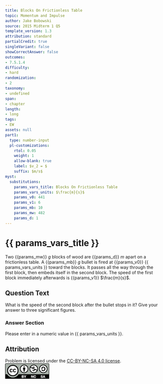 ```yaml
---
title: Blocks On Frictionless Table
topic: Momentum and Impulse
author: Jake Bobowski
source: 2015 Midterm 1 Q5
template_version: 1.3
attribution: standard
partialCredit: true
singleVariant: false
showCorrectAnswer: false
outcomes:
- 7.5.1.4
difficulty:
- hard
randomization:
- 2
taxonomy:
- undefined
span:
- chapter
length:
- long
tags:
- EW
assets: null
part1:
  type: number-input
  pl-customizations:
    rtol: 0.05
    weight: 1
    allow-blank: true
    label: $v_2 = $
    suffix: $m/s$
myst:
  substitutions:
    params_vars_title: Blocks On Frictionless Table
    params_vars_units: $\frac{m}{s}$
    params_v0: 441
    params_v1: 6
    params_mb: 10
    params_mw: 482
    params_d: 1
---
```

# {{ params_vars_title }}
Two {{params_mw}} $g$ blocks of wood are {{params_d}} $m$ apart on a frictionless table.
A {{params_mb}} $g$ bullet is fired at {{params_v0}} {{ params_vars_units }} toward the blocks.
It passes all the way through the first block, then embeds itself in the second block.
The speed of the first block immediately afterwards is {{params_v1}} $\frac{m}{s}$.

## Question Text

What is the speed of the second block after the bullet stops in it?
Give your answer to three significant figures.

### Answer Section

Please enter in a numeric value in {{ params_vars_units }}.

## Attribution

Problem is licensed under the [CC-BY-NC-SA 4.0 license](https://creativecommons.org/licenses/by-nc-sa/4.0/).<br> ![The Creative Commons 4.0 license requiring attribution-BY, non-commercial-NC, and share-alike-SA license.](https://raw.githubusercontent.com/firasm/bits/master/by-nc-sa.png)